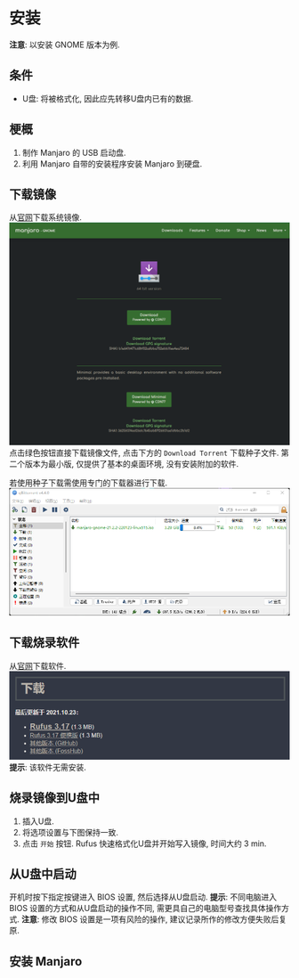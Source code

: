 # 安装

**注意**: 以安装 GNOME 版本为例.

## 条件
- U盘: 将被格式化, 因此应先转移U盘内已有的数据.

## 梗概
1. 制作 Manjaro 的 USB 启动盘.
2. 利用 Manjaro 自带的安装程序安装 Manjaro 到硬盘.

## 下载镜像
从[官网](https://manjaro.org/downloads/official/gnome/)下载系统镜像.
![](assets/manjaro_official_gnome.png)
点击绿色按钮直接下载镜像文件, 点击下方的 `Download Torrent` 下载种子文件.
第二个版本为最小版, 仅提供了基本的桌面环境, 没有安装附加的软件.

若使用种子下载需使用专门的下载器进行下载.
![](assets/download_manjaro_iso.png)

## 下载烧录软件
从[官网](http://rufus.ie/zh/)下载软件.
![](assets/rufus_official_download.png)
**提示**: 该软件无需安装.

## 烧录镜像到U盘中
1. 插入U盘.
2. 将选项设置与下图保持一致.
![]()
3. 点击 `开始` 按钮.
Rufus 快速格式化U盘并开始写入镜像, 时间大约 3 min.

## 从U盘中启动
开机时按下指定按键进入 BIOS 设置, 然后选择从U盘启动.
**提示**: 不同电脑进入 BIOS 设置的方式和从U盘启动的操作不同, 需更具自己的电脑型号查找具体操作方式.
**注意**: 修改 BIOS 设置是一项有风险的操作, 建议记录所作的修改方便失败后复原.

## 安装 Manjaro

